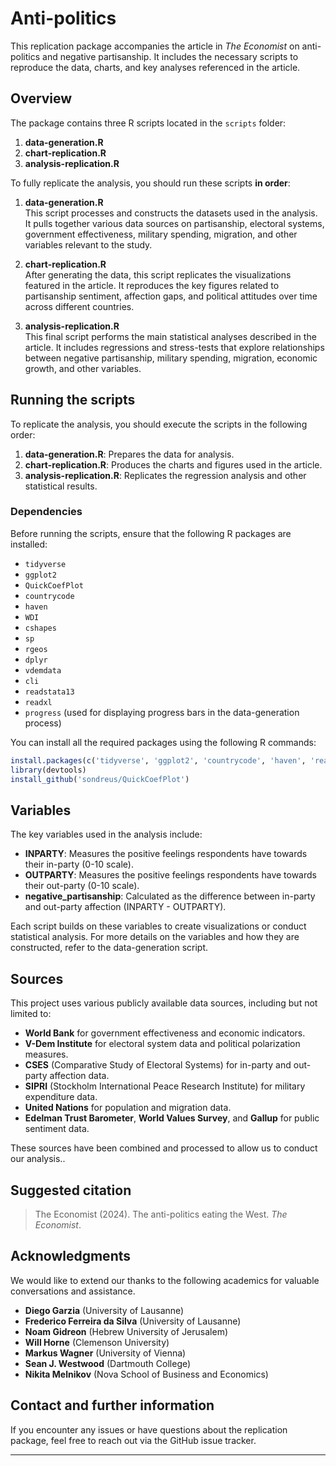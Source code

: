 # Anti-politics

This replication package accompanies the article in *The Economist* on anti-politics and negative partisanship. It includes the necessary scripts to reproduce the data, charts, and key analyses referenced in the article.

## Overview

The package contains three R scripts located in the `scripts` folder:
1. **data-generation.R**
2. **chart-replication.R**
3. **analysis-replication.R**

To fully replicate the analysis, you should run these scripts **in order**:

1. **data-generation.R**  
   This script processes and constructs the datasets used in the analysis. It pulls together various data sources on partisanship, electoral systems, government effectiveness, military spending, migration, and other variables relevant to the study.

2. **chart-replication.R**  
   After generating the data, this script replicates the visualizations featured in the article. It reproduces the key figures related to partisanship sentiment, affection gaps, and political attitudes over time across different countries. 

3. **analysis-replication.R**  
   This final script performs the main statistical analyses described in the article. It includes regressions and stress-tests that explore relationships between negative partisanship, military spending, migration, economic growth, and other variables.  

## Running the scripts

To replicate the analysis, you should execute the scripts in the following order:

1. **data-generation.R**: Prepares the data for analysis.
2. **chart-replication.R**: Produces the charts and figures used in the article.
3. **analysis-replication.R**: Replicates the regression analysis and other statistical results.

### Dependencies

Before running the scripts, ensure that the following R packages are installed:

- `tidyverse`
- `ggplot2`
- `QuickCoefPlot`
- `countrycode`
- `haven`
- `WDI`
- `cshapes`
- `sp`
- `rgeos`
- `dplyr`
- `vdemdata`
- `cli`
- `readstata13`
- `readxl`
- `progress` (used for displaying progress bars in the data-generation process)

You can install all the required packages using the following R commands:

```R
install.packages(c('tidyverse', 'ggplot2', 'countrycode', 'haven', 'readstata13', 'readxl', 'progress', 'WDI', 'cshapes', 'sp', 'rgeos', 'dplyr', 'cli'))
library(devtools)
install_github('sondreus/QuickCoefPlot')
```

## Variables

The key variables used in the analysis include:

- **INPARTY**: Measures the positive feelings respondents have towards their in-party (0-10 scale).
- **OUTPARTY**: Measures the positive feelings respondents have towards their out-party (0-10 scale).
- **negative_partisanship**: Calculated as the difference between in-party and out-party affection (INPARTY - OUTPARTY).

Each script builds on these variables to create visualizations or conduct statistical analysis. For more details on the variables and how they are constructed, refer to the data-generation script.

## Sources

This project uses various publicly available data sources, including but not limited to:

- **World Bank** for government effectiveness and economic indicators.
- **V-Dem Institute** for electoral system data and political polarization measures.
- **CSES** (Comparative Study of Electoral Systems) for in-party and out-party affection data. 
- **SIPRI** (Stockholm International Peace Research Institute) for military expenditure data.
- **United Nations** for population and migration data.
- **Edelman Trust Barometer**, **World Values Survey**, and **Gallup** for public sentiment data.

These sources have been combined and processed to allow us to conduct our analysis..

## Suggested citation
> The Economist (2024). The anti-politics eating the West. *The Economist*.

## Acknowledgments

We would like to extend our thanks to the following academics for valuable conversations and assistance.

- **Diego Garzia** (University of Lausanne)
- **Frederico Ferreira da Silva** (University of Lausanne)
- **Noam Gidreon** (Hebrew University of Jerusalem)
- **Will Horne** (Clemenson University)
- **Markus Wagner** (University of Vienna)
- **Sean J. Westwood** (Dartmouth College)
- **Nikita Melnikov** (Nova School of Business and Economics)

## Contact and further information

If you encounter any issues or have questions about the replication package, feel free to reach out via the GitHub issue tracker.

---
